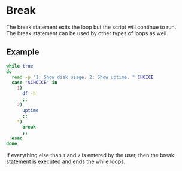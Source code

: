 # Break

The break statement exits the loop but the script will continue to run.<br>
The break statement can be used by other types of loops as well.

## Example

```sh
while true
do
  read -p "1: Show disk usage. 2: Show uptime. " CHOICE
  case "$CHOICE" in
    1)
      df -h
      ;;
    2)
      uptime
      ;;
    *)
      break
      ;;
  esac
done
```

If everything else than `1` and `2` is entered by the user, then the break statement is executed and ends the while loops.
